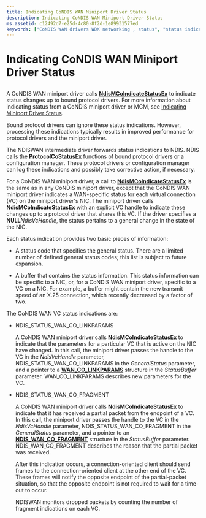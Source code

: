 ```yaml
---
title: Indicating CoNDIS WAN Miniport Driver Status
description: Indicating CoNDIS WAN Miniport Driver Status
ms.assetid: c12492d7-e25d-4c80-8f2d-1e89931577ed
keywords: ["CoNDIS WAN drivers WDK networking , status", "status indications WDK networking , CoNDIS WAN miniport drivers", "NDIS_STATUS_WAN_CO_LINKPARAMS", "NDIS_STATUS_WAN_CO_FRAGMENT", "indications WDK CoNDIS WAN"]
---
```


# Indicating CoNDIS WAN Miniport Driver Status


## <a href="" id="ddk-indicating-condis-wan-miniport-driver-status-ng"></a>


A CoNDIS WAN miniport driver calls [**NdisMCoIndicateStatusEx**](https://msdn.microsoft.com/library/windows/hardware/ff563562) to indicate status changes up to bound protocol drivers. For more information about indicating status from a CoNDIS miniport driver or MCM, see [Indicating Miniport Driver Status](indicating-miniport-driver-status.md).

Bound protocol drivers can ignore these status indications. However, processing these indications typically results in improved performance for protocol drivers and the miniport driver.

The NDISWAN intermediate driver forwards status indications to NDIS. NDIS calls the [**ProtocolCoStatusEx**](https://msdn.microsoft.com/library/windows/hardware/ff570258) functions of bound protocol drivers or a configuration manager. These protocol drivers or configuration manager can log these indications and possibly take corrective action, if necessary.

For a CoNDIS WAN miniport driver, a call to [**NdisMCoIndicateStatusEx**](https://msdn.microsoft.com/library/windows/hardware/ff563562) is the same as in any CoNDIS miniport driver, except that the CoNDIS WAN miniport driver indicates a WAN-specific status for each virtual connection (VC) on the miniport driver's NIC. The miniport driver calls **NdisMCoIndicateStatusEx** with an explicit VC handle to indicate these changes up to a protocol driver that shares this VC. If the driver specifies a **NULL***NdisVcHandle*, the status pertains to a general change in the state of the NIC.

Each status indication provides two basic pieces of information:

-   A status code that specifies the general status. There are a limited number of defined general status codes; this list is subject to future expansion.

-   A buffer that contains the status information. This status information can be specific to a NIC, or, for a CoNDIS WAN miniport driver, specific to a VC on a NIC. For example, a buffer might contain the new transmit speed of an X.25 connection, which recently decreased by a factor of two.

The CoNDIS WAN VC status indications are:

-   NDIS\_STATUS\_WAN\_CO\_LINKPARAMS

    A CoNDIS WAN miniport driver calls [**NdisMCoIndicateStatusEx**](https://msdn.microsoft.com/library/windows/hardware/ff563562) to indicate that the parameters for a particular VC that is active on the NIC have changed. In this call, the miniport driver passes the handle to the VC in the *NdisVcHandle* parameter, NDIS\_STATUS\_WAN\_CO\_LINKPARAMS in the *GeneralStatus* parameter, and a pointer to a [**WAN\_CO\_LINKPARAMS**](https://msdn.microsoft.com/library/windows/hardware/ff565819) structure in the *StatusBuffer* parameter. WAN\_CO\_LINKPARAMS describes new parameters for the VC.

-   NDIS\_STATUS\_WAN\_CO\_FRAGMENT

    A CoNDIS WAN miniport driver calls **NdisMCoIndicateStatusEx** to indicate that it has received a partial packet from the endpoint of a VC. In this call, the miniport driver passes the handle to the VC in the *NdisVcHandle* parameter, NDIS\_STATUS\_WAN\_CO\_FRAGMENT in the *GeneralStatus* parameter, and a pointer to an [**NDIS\_WAN\_CO\_FRAGMENT**](https://msdn.microsoft.com/library/windows/hardware/ff559030) structure in the *StatusBuffer* parameter. NDIS\_WAN\_CO\_FRAGMENT describes the reason that the partial packet was received.

    After this indication occurs, a connection-oriented client should send frames to the connection-oriented client at the other end of the VC. These frames will notify the opposite endpoint of the partial-packet situation, so that the opposite endpoint is not required to wait for a time-out to occur.

    NDISWAN monitors dropped packets by counting the number of fragment indications on each VC.

 

 





